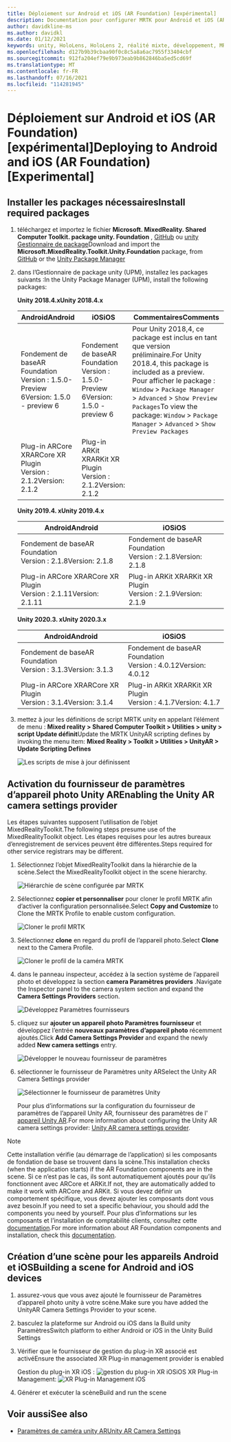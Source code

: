 ```yaml
---
title: Déploiement sur Android et iOS (AR Foundation) [expérimental]
description: Documentation pour configurer MRTK pour Android et iOS (ARFoundation) dans Unity
author: davidkline-ms
ms.author: davidkl
ms.date: 01/12/2021
keywords: unity, HoloLens, HoloLens 2, réalité mixte, développement, MRTK, ar Core, ar Kit, ios, ios, Android, ar Foundation
ms.openlocfilehash: d127b9b39cbaa90f0c8c5a8a6ac7955f33404cbf
ms.sourcegitcommit: 912fa204ef79e9b973eab9b862846ba5ed5cd69f
ms.translationtype: MT
ms.contentlocale: fr-FR
ms.lasthandoff: 07/16/2021
ms.locfileid: "114281945"
---
```

# <a name="deploying-to-android-and-ios-ar-foundation-experimental"></a><span data-ttu-id="a34dd-104">Déploiement sur Android et iOS (AR Foundation) [expérimental]</span><span class="sxs-lookup"><span data-stu-id="a34dd-104">Deploying to Android and iOS (AR Foundation) [Experimental]</span></span>

## <a name="install-required-packages"></a><span data-ttu-id="a34dd-105">Installer les packages nécessaires</span><span class="sxs-lookup"><span data-stu-id="a34dd-105">Install required packages</span></span>

1. <span data-ttu-id="a34dd-106">téléchargez et importez le fichier **Microsoft. MixedReality. Shared Computer Toolkit. package unity. Foundation** , [GitHub](https://github.com/microsoft/MixedRealityToolkit-Unity/releases/) ou [unity Gestionnaire de package](../configuration/usingupm.md)</span><span class="sxs-lookup"><span data-stu-id="a34dd-106">Download and import the **Microsoft.MixedReality.Toolkit.Unity.Foundation** package, from [GitHub](https://github.com/microsoft/MixedRealityToolkit-Unity/releases/) or the [Unity Package Manager](../configuration/usingupm.md)</span></span>

1. <span data-ttu-id="a34dd-107">dans l’Gestionnaire de package unity (UPM), installez les packages suivants :</span><span class="sxs-lookup"><span data-stu-id="a34dd-107">In the Unity Package Manager (UPM), install the following packages:</span></span>

    <span data-ttu-id="a34dd-108">**Unity 2018.4.x**</span><span class="sxs-lookup"><span data-stu-id="a34dd-108">**Unity 2018.4.x**</span></span>

    | <span data-ttu-id="a34dd-109">**Android**</span><span class="sxs-lookup"><span data-stu-id="a34dd-109">**Android**</span></span> | <span data-ttu-id="a34dd-110">**iOS**</span><span class="sxs-lookup"><span data-stu-id="a34dd-110">**iOS**</span></span> | <span data-ttu-id="a34dd-111">Commentaires</span><span class="sxs-lookup"><span data-stu-id="a34dd-111">Comments</span></span> |
    | --- | --- | --- |
    | <span data-ttu-id="a34dd-112">Fondement de base</span><span class="sxs-lookup"><span data-stu-id="a34dd-112">AR Foundation</span></span>  <br/> <span data-ttu-id="a34dd-113">Version : 1.5.0-Preview 6</span><span class="sxs-lookup"><span data-stu-id="a34dd-113">Version: 1.5.0 - preview 6</span></span> | <span data-ttu-id="a34dd-114">Fondement de base</span><span class="sxs-lookup"><span data-stu-id="a34dd-114">AR Foundation</span></span>  <br/> <span data-ttu-id="a34dd-115">Version : 1.5.0-Preview 6</span><span class="sxs-lookup"><span data-stu-id="a34dd-115">Version: 1.5.0 - preview 6</span></span> | <span data-ttu-id="a34dd-116">Pour Unity 2018,4, ce package est inclus en tant que version préliminaire.</span><span class="sxs-lookup"><span data-stu-id="a34dd-116">For Unity 2018.4, this package is included as a preview.</span></span> <span data-ttu-id="a34dd-117">Pour afficher le package : `Window` > `Package Manager` > `Advanced` > `Show Preview Packages`</span><span class="sxs-lookup"><span data-stu-id="a34dd-117">To view the package: `Window` > `Package Manager` > `Advanced` > `Show Preview Packages`</span></span> |
    | <span data-ttu-id="a34dd-118">Plug-in ARCore XR</span><span class="sxs-lookup"><span data-stu-id="a34dd-118">ARCore XR Plugin</span></span> <br/> <span data-ttu-id="a34dd-119">Version : 2.1.2</span><span class="sxs-lookup"><span data-stu-id="a34dd-119">Version: 2.1.2</span></span> | <span data-ttu-id="a34dd-120">Plug-in ARKit XR</span><span class="sxs-lookup"><span data-stu-id="a34dd-120">ARKit XR Plugin</span></span> <br/> <span data-ttu-id="a34dd-121">Version : 2.1.2</span><span class="sxs-lookup"><span data-stu-id="a34dd-121">Version: 2.1.2</span></span> | |

    <span data-ttu-id="a34dd-122">**Unity 2019.4. x**</span><span class="sxs-lookup"><span data-stu-id="a34dd-122">**Unity 2019.4.x**</span></span>

    | <span data-ttu-id="a34dd-123">**Android**</span><span class="sxs-lookup"><span data-stu-id="a34dd-123">**Android**</span></span> | <span data-ttu-id="a34dd-124">**iOS**</span><span class="sxs-lookup"><span data-stu-id="a34dd-124">**iOS**</span></span> |
    | --- | --- |
    | <span data-ttu-id="a34dd-125">Fondement de base</span><span class="sxs-lookup"><span data-stu-id="a34dd-125">AR Foundation</span></span>  <br/> <span data-ttu-id="a34dd-126">Version : 2.1.8</span><span class="sxs-lookup"><span data-stu-id="a34dd-126">Version: 2.1.8</span></span> |  <span data-ttu-id="a34dd-127">Fondement de base</span><span class="sxs-lookup"><span data-stu-id="a34dd-127">AR Foundation</span></span>  <br/> <span data-ttu-id="a34dd-128">Version : 2.1.8</span><span class="sxs-lookup"><span data-stu-id="a34dd-128">Version: 2.1.8</span></span> |
    | <span data-ttu-id="a34dd-129">Plug-in ARCore XR</span><span class="sxs-lookup"><span data-stu-id="a34dd-129">ARCore XR Plugin</span></span> <br/> <span data-ttu-id="a34dd-130">Version : 2.1.11</span><span class="sxs-lookup"><span data-stu-id="a34dd-130">Version: 2.1.11</span></span> | <span data-ttu-id="a34dd-131">Plug-in ARKit XR</span><span class="sxs-lookup"><span data-stu-id="a34dd-131">ARKit XR Plugin</span></span> <br/> <span data-ttu-id="a34dd-132">Version : 2.1.9</span><span class="sxs-lookup"><span data-stu-id="a34dd-132">Version: 2.1.9</span></span> |

    <span data-ttu-id="a34dd-133">**Unity 2020.3. x**</span><span class="sxs-lookup"><span data-stu-id="a34dd-133">**Unity 2020.3.x**</span></span>

    | <span data-ttu-id="a34dd-134">**Android**</span><span class="sxs-lookup"><span data-stu-id="a34dd-134">**Android**</span></span> | <span data-ttu-id="a34dd-135">**iOS**</span><span class="sxs-lookup"><span data-stu-id="a34dd-135">**iOS**</span></span> |
    | --- | --- |
    | <span data-ttu-id="a34dd-136">Fondement de base</span><span class="sxs-lookup"><span data-stu-id="a34dd-136">AR Foundation</span></span>  <br/> <span data-ttu-id="a34dd-137">Version : 3.1.3</span><span class="sxs-lookup"><span data-stu-id="a34dd-137">Version: 3.1.3</span></span> |  <span data-ttu-id="a34dd-138">Fondement de base</span><span class="sxs-lookup"><span data-stu-id="a34dd-138">AR Foundation</span></span>  <br/> <span data-ttu-id="a34dd-139">Version : 4.0.12</span><span class="sxs-lookup"><span data-stu-id="a34dd-139">Version: 4.0.12</span></span> |
    | <span data-ttu-id="a34dd-140">Plug-in ARCore XR</span><span class="sxs-lookup"><span data-stu-id="a34dd-140">ARCore XR Plugin</span></span> <br/> <span data-ttu-id="a34dd-141">Version : 3.1.4</span><span class="sxs-lookup"><span data-stu-id="a34dd-141">Version: 3.1.4</span></span> | <span data-ttu-id="a34dd-142">Plug-in ARKit XR</span><span class="sxs-lookup"><span data-stu-id="a34dd-142">ARKit XR Plugin</span></span> <br/> <span data-ttu-id="a34dd-143">Version : 4.1.7</span><span class="sxs-lookup"><span data-stu-id="a34dd-143">Version: 4.1.7</span></span> |

1. <span data-ttu-id="a34dd-144">mettez à jour les définitions de script MRTK unity en appelant l’élément de menu : **Mixed reality > Shared Computer Toolkit > Utilities > unity > script Update définit**</span><span class="sxs-lookup"><span data-stu-id="a34dd-144">Update the MRTK UnityAR scripting defines by invoking the menu item: **Mixed Reality > Toolkit > Utilities > UnityAR > Update Scripting Defines**</span></span>

    ![Les scripts de mise à jour définissent](../features/images/UpdateScriptingDefineUnityAR.png)


## <a name="enabling-the-unity-ar-camera-settings-provider"></a><span data-ttu-id="a34dd-146">Activation du fournisseur de paramètres d’appareil photo Unity AR</span><span class="sxs-lookup"><span data-stu-id="a34dd-146">Enabling the Unity AR camera settings provider</span></span>

<span data-ttu-id="a34dd-147">Les étapes suivantes supposent l’utilisation de l’objet MixedRealityToolkit.</span><span class="sxs-lookup"><span data-stu-id="a34dd-147">The following steps presume use of the MixedRealityToolkit object.</span></span> <span data-ttu-id="a34dd-148">Les étapes requises pour les autres bureaux d’enregistrement de services peuvent être différentes.</span><span class="sxs-lookup"><span data-stu-id="a34dd-148">Steps required for other service registrars may be different.</span></span>

1. <span data-ttu-id="a34dd-149">Sélectionnez l’objet MixedRealityToolkit dans la hiérarchie de la scène.</span><span class="sxs-lookup"><span data-stu-id="a34dd-149">Select the MixedRealityToolkit object in the scene hierarchy.</span></span>

    ![Hiérarchie de scène configurée par MRTK](../features/images/MRTK_ConfiguredHierarchy.png)

1. <span data-ttu-id="a34dd-151">Sélectionnez **copier et personnaliser** pour cloner le profil MRTK afin d’activer la configuration personnalisée.</span><span class="sxs-lookup"><span data-stu-id="a34dd-151">Select **Copy and Customize** to Clone the MRTK Profile to enable custom configuration.</span></span>

    ![Cloner le profil MRTK](../features/images/camera-system/CloneProfileARFoundation.png)

1. <span data-ttu-id="a34dd-153">Sélectionnez **clone** en regard du profil de l’appareil photo.</span><span class="sxs-lookup"><span data-stu-id="a34dd-153">Select **Clone** next to the Camera Profile.</span></span>

    ![Cloner le profil de la caméra MRTK](../features/images/camera-system/CloneCameraProfileARFoundation.png)

1. <span data-ttu-id="a34dd-155">dans le panneau inspecteur, accédez à la section système de l’appareil photo et développez la section **camera Paramètres providers** .</span><span class="sxs-lookup"><span data-stu-id="a34dd-155">Navigate the Inspector panel to the camera system section and expand the **Camera Settings Providers** section.</span></span>

    ![Développez Paramètres fournisseurs](../features/images/camera-system/ExpandProviders.png)

1. <span data-ttu-id="a34dd-157">cliquez sur **ajouter un appareil photo Paramètres fournisseur** et développez l’entrée **nouveaux paramètres d’appareil photo** récemment ajoutés.</span><span class="sxs-lookup"><span data-stu-id="a34dd-157">Click **Add Camera Settings Provider** and expand the newly added **New camera settings** entry.</span></span>

    ![Développer le nouveau fournisseur de paramètres](../features/images/camera-system/ExpandNewProvider.png)

1. <span data-ttu-id="a34dd-159">sélectionner le fournisseur de Paramètres unity AR</span><span class="sxs-lookup"><span data-stu-id="a34dd-159">Select the Unity AR Camera Settings provider</span></span>

    ![Sélectionner le fournisseur de paramètres Unity](../features/images/camera-system/SelectUnityArSettings.png)

    <span data-ttu-id="a34dd-161">Pour plus d’informations sur la configuration du fournisseur de paramètres de l’appareil Unity AR, fournisseur des paramètres de l' [appareil Unity AR](../features/camera-system/unity-ar-camera-settings.md).</span><span class="sxs-lookup"><span data-stu-id="a34dd-161">For more information about configuring the Unity AR camera settings provider: [Unity AR camera settings provider](../features/camera-system/unity-ar-camera-settings.md).</span></span>

> [!NOTE]
> <span data-ttu-id="a34dd-162">Cette installation vérifie (au démarrage de l’application) si les composants de fondation de base se trouvent dans la scène.</span><span class="sxs-lookup"><span data-stu-id="a34dd-162">This installation checks (when the application starts) if the AR Foundation components are in the scene.</span></span> <span data-ttu-id="a34dd-163">Si ce n’est pas le cas, ils sont automatiquement ajoutés pour qu’ils fonctionnent avec ARCore et ARKit.</span><span class="sxs-lookup"><span data-stu-id="a34dd-163">If not, they are automatically added to make it work with ARCore and ARKit.</span></span>
> <span data-ttu-id="a34dd-164">Si vous devez définir un comportement spécifique, vous devez ajouter les composants dont vous avez besoin.</span><span class="sxs-lookup"><span data-stu-id="a34dd-164">If you need to set a specific behaviour, you should add the components you need by yourself.</span></span>
> <span data-ttu-id="a34dd-165">Pour plus d’informations sur les composants et l’installation de comptabilité clients, consultez cette [documentation](https://docs.unity3d.com/Packages/com.unity.xr.arfoundation@2.2/manual/index.html#samples).</span><span class="sxs-lookup"><span data-stu-id="a34dd-165">For more information about AR Foundation components and installation, check this [documentation](https://docs.unity3d.com/Packages/com.unity.xr.arfoundation@2.2/manual/index.html#samples).</span></span>

## <a name="building-a-scene-for-android-and-ios-devices"></a><span data-ttu-id="a34dd-166">Création d’une scène pour les appareils Android et iOS</span><span class="sxs-lookup"><span data-stu-id="a34dd-166">Building a scene for Android and iOS devices</span></span>

1. <span data-ttu-id="a34dd-167">assurez-vous que vous avez ajouté le fournisseur de Paramètres d’appareil photo unity à votre scène.</span><span class="sxs-lookup"><span data-stu-id="a34dd-167">Make sure you have added the UnityAR Camera Settings Provider to your scene.</span></span>

1. <span data-ttu-id="a34dd-168">basculez la plateforme sur Android ou iOS dans la Build unity Paramètres</span><span class="sxs-lookup"><span data-stu-id="a34dd-168">Switch platform to either Android or iOS in the Unity Build Settings</span></span>

1. <span data-ttu-id="a34dd-169">Vérifier que le fournisseur de gestion du plug-in XR associé est activé</span><span class="sxs-lookup"><span data-stu-id="a34dd-169">Ensure the associated XR Plug-in management provider is enabled</span></span>

    <span data-ttu-id="a34dd-170">Gestion du plug-in XR iOS :  ![ gestion du plug-in XR iOS](../features/images/XRManagementiOS.png)</span><span class="sxs-lookup"><span data-stu-id="a34dd-170">iOS XR Plug-in Management:  ![XR Plug-in Management iOS](../features/images/XRManagementiOS.png)</span></span>

1. <span data-ttu-id="a34dd-171">Générer et exécuter la scène</span><span class="sxs-lookup"><span data-stu-id="a34dd-171">Build and run the scene</span></span>

## <a name="see-also"></a><span data-ttu-id="a34dd-172">Voir aussi</span><span class="sxs-lookup"><span data-stu-id="a34dd-172">See also</span></span>

- [<span data-ttu-id="a34dd-173">Paramètres de caméra unity AR</span><span class="sxs-lookup"><span data-stu-id="a34dd-173">Unity AR Camera Settings</span></span>](../features/camera-system/unity-ar-camera-settings.md)
